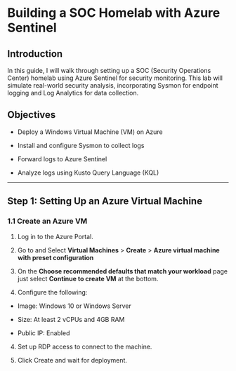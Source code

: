 # Building a SOC Homelab with Azure Sentinel

## Introduction

In this guide, I will walk through setting up a SOC (Security Operations Center) homelab using Azure Sentinel for security monitoring. This lab will simulate real-world security analysis, incorporating Sysmon for endpoint logging and Log Analytics for data collection.

## Objectives

*  Deploy a Windows Virtual Machine (VM) on Azure

*  Install and configure Sysmon to collect logs

*  Forward logs to Azure Sentinel

*  Analyze logs using Kusto Query Language (KQL)

---------------------------------------------------------------------

## Step 1: Setting Up an Azure Virtual Machine

### 1.1 Create an Azure VM

1. Log in to the Azure Portal.

2. Go to and Select **Virtual Machines** > **Create** > **Azure virtual machine with preset configuration**



4. On the **Choose recommended defaults that match your workload** page just select **Continue to create VM** at the bottom.


6. Configure the following:

*  Image: Windows 10 or Windows Server

*  Size: At least 2 vCPUs and 4GB RAM

*  Public IP: Enabled

4. Set up RDP access to connect to the machine.

5. Click Create and wait for deployment.
